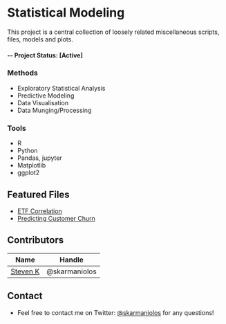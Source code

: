 # Statistical Modeling
This project is a central collection of loosely related miscellaneous scripts, files, models and plots. 

#### -- Project Status: [Active]

### Methods
* Exploratory Statistical Analysis
* Predictive Modeling
* Data Visualisation
* Data Munging/Processing

### Tools
* R
* Python
* Pandas, jupyter
* Matplotlib
* ggplot2

## Featured Files
* [ETF Correlation](https://github.com/skarmaniolos/statistical-modelling/blob/master/code/correlation_etfs.R)
* [Predicting Customer Churn](https://github.com/skarmaniolos/statistical-modelling/blob/master/code/notebooks/Predicting%20Customer%20Churn.ipynb)


## Contributors

| Name    | Handle   		  | 
|---------|-------------------|
|[Steven K](https://github.com/skarmaniolos)| @skarmaniolos        |

## Contact
* Feel free to contact me on Twitter: [@skarmaniolos](https://twitter.com/skarmaniolos) for any questions!
